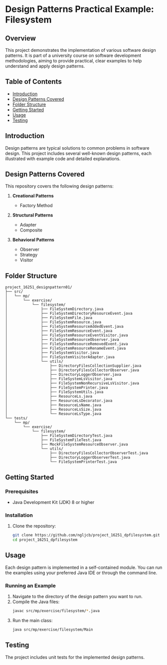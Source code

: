 # Design Patterns Practical Example: Filesystem

## Overview

This project demonstrates the implementation of various software design patterns. It is part of a university course on software development methodologies, aiming to provide practical, clear examples to help understand and apply design patterns.

## Table of Contents

- [Introduction](#introduction)
- [Design Patterns Covered](#design-patterns-covered)
- [Folder Structure](#folder-structure)
- [Getting Started](#getting-started)
- [Usage](#usage)
- [Testing](#testing)

## Introduction

Design patterns are typical solutions to common problems in software design. This project includes several well-known design patterns, each illustrated with example code and detailed explanations.

## Design Patterns Covered

This repository covers the following design patterns:

1. **Creational Patterns**
   - Factory Method

2. **Structural Patterns**
   - Adapter
   - Composite

3. **Behavioral Patterns**
   - Observer
   - Strategy
   - Visitor

## Folder Structure

```
project_16251_designpattern01/
├── src/
│   └── mp/
│       └── exercise/
│           └── filesystem/
│               ├── FileSystemDirectory.java
│               ├── FileSystemDirectoryResourceEvent.java
│               ├── FileSystemFile.java
│               ├── FileSystemResource.java
│               ├── FileSystemResourceAddedEvent.java
│               ├── FileSystemResourceEvent.java
│               ├── FileSystemResourceEventVisitor.java
│               ├── FileSystemResourceObserver.java
│               ├── FileSystemResourceRemovedEvent.java
│               ├── FileSystemResourceRenameEvent.java
│               ├── FileSystemVisitor.java
│               ├── FileSystemVisitorAdapter.java
│               └── utils/
│                   ├── DirectoryFilesCollectionSupplier.java
│                   ├── DirectoryFilesCollectorObserver.java
│                   ├── DirectoryLoggerObserver.java
│                   ├── FileSystemLsVisitor.java
│                   ├── FileSystemNonRecursiveLsVisitor.java
│                   ├── FileSystemPrinter.java
│                   ├── FileSystemUtils.java
│                   ├── ResourceLs.java
│                   ├── ResourceLsDecorator.java
│                   ├── ResourceLsName.java
│                   ├── ResourceLsSize.java
│                   └── ResourceLsType.java
└── tests/
    └── mp/
        └── exercise/
            └── filesystem/
                ├── FileSystemDirectoryTest.java
                ├── FileSystemFileTest.java
                ├── MockFileSystemResourceObserver.java
                └── utils/
                    ├── DirectoryFilesCollectorObserverTest.java
                    ├── DirectoryLoggerObserverTest.java
                    └── FileSystemPrinterTest.java

```

## Getting Started

### Prerequisites

- Java Development Kit (JDK) 8 or higher

### Installation

1. Clone the repository:
   ```bash
   git clone https://github.com/ngljcb/project_16251_dpfilesystem.git
   cd project_16251_dpfilesystem
   ```

## Usage

Each design pattern is implemented in a self-contained module. You can run the examples using your preferred Java IDE or through the command line.

### Running an Example

1. Navigate to the directory of the design pattern you want to run.
2. Compile the Java files:
   ```bash
   javac src/mp/exercise/filesystem/*.java
   ```
3. Run the main class:
   ```bash
   java src/mp/exercise/filesystem/Main
   ```

## Testing

The project includes unit tests for the implemented design patterns.
